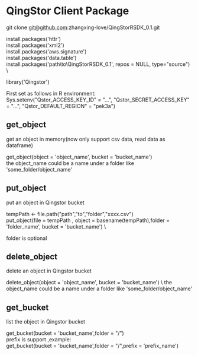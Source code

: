 # QingStor Client Package

git clone git@github.com:zhangxing-love/QingStorRSDK_0.1.git

install.packages('httr') \
install.packages('xml2') \
install.packages('aws.signature') \
install.packages('data.table') \
install.packages('path\\to\\QingStorRSDK_0.1', repos = NULL, type="source") \

library('Qingstor')

First set as follows in R environment: \
Sys.setenv("Qstor_ACCESS_KEY_ID" = "...", "Qstor_SECRET_ACCESS_KEY" = "...", "Qstor_DEFAULT_REGION" = "pek3a")


## get_object
 get an object in memory(now only support csv data, read data as dataframe)

get_object(object = 'object_name', bucket = 'bucket_name') \
the object_name could be a name under a folder like 'some_folder/object_name'

## put_object
  put an object in Qingstor bucket
  
  tempPath <- file.path("path","to","folder","xxxx.csv") \
  put_object(file = tempPath , object = basename(tempPath),folder = 'folder_name', bucket = 'bucket_name') \

  folder is optional

## delete_object
  delete an object in Qingstor bucket 

 delete_object(object = 'object_name', bucket = 'bucket_name') \ 
 the object_name could be a name under a folder like 'some_folder/object_name'


## get_bucket
 list the object in Qingstor bucket

 get_bucket(bucket = 'bucket_name',folder = "/") \
 prefix is support ,example: \
 get_bucket(bucket = 'bucket_name',folder = "/",prefix = 'prefix_name')
